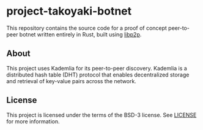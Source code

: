 # project-takoyaki-botnet

This repository contains the source code for a proof of concept peer-to-peer botnet written entirely in Rust, built
using [libp2p](https://libp2p.io).

## About

This project uses Kademlia for its peer-to-peer discovery. Kademlia is a distributed hash table (DHT) protocol that
enables decentralized storage and retrieval of key-value pairs across the network.

## License

This project is licensed under the terms of the BSD-3 license. See [LICENSE](LICENSE) for more information.
